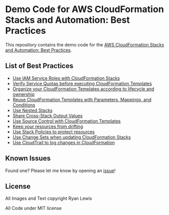 # Demo Code for AWS CloudFormation Stacks and Automation: Best Practices

This repository contains the demo code for the [AWS CloudFormation Stacks and Automation: Best Practices](http://www.pluralsight.com/courses/aws-cloudformation-stacks-automation-best-practices).

## List of Best Practices

- [Use IAM Service Roles with CloudFormation Stacks](https://github.com/ryanmurakami/cloudformation-best-practices/tree/master/iam-service-roles)
- [Verify Service Quotas before executing CloudFormation Templates](https://docs.aws.amazon.com/AWSCloudFormation/latest/UserGuide/best-practices.html#limits)
- [Organize your CloudFormation Templates according to lifecycle and ownership](https://github.com/ryanmurakami/cloudformation-best-practices/tree/master/stack-organization)
- [Reuse CloudFormation Templates with Parameters, Mappings, and Conditions](https://github.com/ryanmurakami/cloudformation-best-practices/tree/master/reusing-templates)
- [Use Nested Stacks](https://github.com/ryanmurakami/cloudformation-best-practices/tree/master/nested-stacks)
- [Share Cross-Stack Output Values](https://github.com/ryanmurakami/cloudformation-best-practices/tree/master/cross-stack-resources)
- [Use Source Control with CloudFormation Templates](https://docs.aws.amazon.com/AWSCloudFormation/latest/UserGuide/best-practices.html#code)
- [Keep your resources from drifting](https://github.com/ryanmurakami/cloudformation-best-practices/tree/master/drift-detection)
- [Use Stack Policies to protect resources](https://github.com/ryanmurakami/cloudformation-best-practices/tree/master/stack-policies)
- [Use Change Sets when updating CloudFormation Stacks](https://github.com/ryanmurakami/cloudformation-best-practices/tree/master/change-sets)
- [Use CloudTrail to log changes in CloudFormation](https://docs.aws.amazon.com/AWSCloudFormation/latest/UserGuide/best-practices.html#cloudtrail)

## Known Issues

Found one? Please let me know by opening an [issue](https://github.com/ryanmurakami/cloudformation-best-practices/issues)!

## License

All Images and Text copyright Ryan Lewis

All Code under MIT license